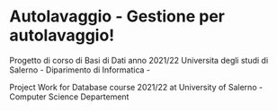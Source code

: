 # Autolavaggio - Gestione per autolavaggio!
Progetto di corso di Basi di Dati anno 2021/22 Universita degli studi di Salerno - Diparimento di Informatica - 

Project Work for Database course 2021/22 at University of Salerno - Computer Science Departement
